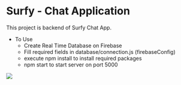 # Surfy - Chat Application

This project is backend of Surfy Chat App.

- To Use
  - Create Real Time Database on Firebase
  - Fill required fields in database/connection.js (firebaseConfig)
  - execute npm install to install required packages
  - npm start to start server on port 5000

![](https://github.com/keremdokumaci/Images/blob/main/sutfy-gif.gif)
